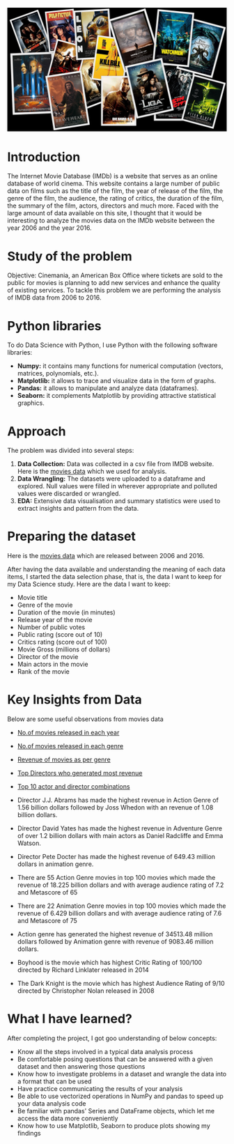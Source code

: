 
[![Movies](https://raw.githubusercontent.com/Harsha92/ExploratoryDataAnalysisUsingPython/main/Movies%20Data%20Analysis/images/movies_image_git.jpeg "Movies")](https://www.google.com/url?sa=i&url=https%3A%2F%2Ftowardsdatascience.com%2Fbuilding-a-movie-genre-classifier-using-a-dataset-created-using-google-images-4752f75a1d79&psig=AOvVaw2xqS3d6PgXt8Di_GRpkIhw&ust=1613185577663000&source=images&cd=vfe&ved=0CAIQjRxqFwoTCMifpuKu4-4CFQAAAAAdAAAAABAn "Movies")

# Introduction

The Internet Movie Database (IMDb) is a website that serves as an online database of world cinema. This website contains a large number of public data on films such as the title of the film, the year of release of the film, the genre of the film, the audience, the rating of critics, the duration of the film, the summary of the film, actors, directors and much more. Faced with the large amount of data available on this site, I thought that it would be interesting to analyze the movies data on the IMDb website between the year 2006 and the year 2016.

# Study of the problem
Objective: Cinemania, an American Box Office where tickets are sold to the public for movies is planning to add new services and enhance the quality of existing services. To tackle this problem we are performing the analysis of IMDB data from 2006 to 2016.

# Python libraries

To do Data Science with Python, I use Python with the following software libraries:
- **Numpy:** it contains many functions for numerical computation (vectors, matrices, polynomials, etc.).
- **Matplotlib:** it allows to trace and visualize data in the form of graphs.
- **Pandas:** it allows to manipulate and analyze data (dataframes).
- **Seaborn:** it complements Matplotlib by providing attractive statistical graphics.

# Approach 

The problem was divided into several steps:

1. **Data Collection:** Data was collected in a csv file from IMDB website. Here is the  [movies data](https://raw.githubusercontent.com/insaid2018/Term-1/master/Data/Projects/1000%20movies%20data.csv "movies data") which we used for analysis.
2. **Data Wrangling:** The datasets were uploaded to a dataframe and explored. Null values were filled in wherever appropriate and polluted values were discarded or wrangled.
3. **EDA:** Extensive data visualisation and summary statistics were used to extract insights and pattern from the data. 

# Preparing the dataset

Here is the [movies data](https://raw.githubusercontent.com/insaid2018/Term-1/master/Data/Projects/1000%20movies%20data.csv "movies data") which are released between 2006 and 2016.

After having the data available and understanding the meaning of each data items, I started the data selection phase, that is, the data I want to keep for my Data Science study.
Here are the data I want to keep:
- Movie title
- Genre of the movie
- Duration of the movie (in minutes)
- Release year of the movie
- Number of public votes
- Public rating (score out of 10)
- Critics rating (score out of 100)
- Movie Gross (millions of dollars)
- Director of the movie
- Main actors in the movie
- Rank of the movie

# Key Insights from Data
Below are some useful observations from movies data
- [No.of movies released in each year](https://raw.githubusercontent.com/Harsha92/ExploratoryDataAnalysisUsingPython/main/Movies%20Data%20Analysis/images/Visualizations/Movies_Year.png "No.of movies released in each year")
- [No.of movies released in each genre](https://raw.githubusercontent.com/Harsha92/ExploratoryDataAnalysisUsingPython/main/Movies%20Data%20Analysis/images/Visualizations/Movies_Genre.png "No.of movies released in each genre")
- [Revenue of movies as per genre](https://raw.githubusercontent.com/Harsha92/ExploratoryDataAnalysisUsingPython/main/Movies%20Data%20Analysis/images/Visualizations/Revenue_Genre.png "Revenue of movies as per genre")
- [Top Directors who generated most revenue](https://raw.githubusercontent.com/Harsha92/ExploratoryDataAnalysisUsingPython/main/Movies%20Data%20Analysis/images/Visualizations/top_Directors.png "Top Directors who generated most revenue")
- [Top 10 actor and director combinations](https://raw.githubusercontent.com/Harsha92/ExploratoryDataAnalysisUsingPython/main/Movies%20Data%20Analysis/images/Visualizations/Actor_Director.png "Top 10 actor and director combinations")

- Director J.J. Abrams has made the highest revenue in Action Genre of 1.56 billion dollars followed by Joss Whedon with an revenue of 1.08 billion dollars. 
- Director David Yates has made the highest revenue in Adventure Genre of over 1.2 billion dollars with main actors as Daniel Radcliffe and Emma Watson. 
- Director Pete Docter has made the highest revenue of  649.43 million dollars  in animation genre.
- There are 55 Action Genre movies in top 100 movies which made the revenue of 18.225 billion dollars and with average audience rating of 7.2 and Metascore of 65
- There are 22 Animation Genre movies in top 100 movies which made the revenue of 6.429 billion dollars and with average audience rating of 7.6 and Metascore of 75
- Action genre has generated the highest revenue of 34513.48 million dollars followed by Animation genre with revenue of 9083.46 million dollars.
- Boyhood is the movie which has highest Critic Rating of 100/100 directed by Richard Linklater released in 2014
- The Dark Knight is the movie which has highest Audience Rating of 9/10 directed by Christopher Nolan released in 2008



# What I have learned?
After completing the project, I got goo understanding of below concepts:

- Know all the steps involved in a typical data analysis process
- Be comfortable posing questions that can be answered with a given dataset and then answering those questions
- Know how to investigate problems in a dataset and wrangle the data into a format that can be used
- Have practice communicating the results of your analysis
- Be able to use vectorized operations in NumPy and pandas to speed up your data analysis code
- Be familiar with pandas' Series and DataFrame objects, which let me access the data more conveniently
- Know how to use Matplotlib, Seaborn to produce plots showing my findings
